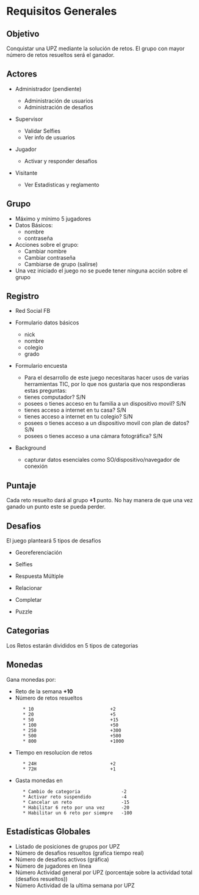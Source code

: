 Requisitos Generales
====================

Objetivo
--------

Conquistar una UPZ mediante la solución de retos. El grupo con mayor número de retos resueltos será el ganador.


Actores
-------

* Administrador (pendiente)
  - Administración de usuarios
  - Administración de desafios

* Supervisor
  - Validar Selfies
  - Ver info de usuarios

* Jugador
  - Activar y responder desafios

* Visitante
  - Ver Estadisticas y reglamento


Grupo
-----

* Máximo y mínimo 5 jugadores
* Datos Básicos:
  - nombre
  - contraseña
* Acciones sobre el grupo:
  - Cambiar nombre
  - Cambiar contraseña
  - Cambiarse de grupo (salirse)
* Una vez iniciado el juego no se puede tener ninguna acción sobre el grupo


Registro
--------

  * Red Social FB
  * Formulario datos básicos
    - nick
    - nombre
    - colegio
    - grado

  * Formulario encuesta
    -  Para el desarrollo de este juego necesitaras hacer usos de varias herramientas TIC, por lo que nos gustaria que nos respondieras estas preguntas:
      - tienes computador? S/N
      - posees o tienes acceso en tu familia a un dispositivo movil? S/N
      - tienes acceso a internet en tu casa? S/N
      - tienes acceso a internet en tu colegio? S/N
      - posees o tienes acceso a un dispositivo movil con plan de datos? S/N
      - posees o tienes acceso a una cámara fotográfica? S/N

  * Background
    - capturar datos esenciales como SO/dispositivo/navegador de conexión


Puntaje
-------

Cada reto resuelto dará al grupo **+1** punto.
No hay manera de que una vez ganado un punto este se pueda perder.

Desafios
--------

El juego planteará 5 tipos de desafíos

* Georeferenciación

* Selfies

* Respuesta Múltiple

* Relacionar

* Completar

* Puzzle


Categorias
----------

Los Retos estarán divididos en 5 tipos de categorias


Monedas
-------

Gana monedas por:

- Reto de la semana                 **+10**
- Número de retos resueltos
```
      * 10                            +2
      * 20                            +5
      * 50                            +15
      * 100                           +50
      * 250                           +300
      * 500                           +500
      * 800                           +1000
```

- Tiempo en resolucíon de retos
```
      * 24H                           +2
      * 72H                           +1
```

- Gasta monedas en
```
      * Cambio de categoria               -2
      * Activar reto suspendido           -4
      * Cancelar un reto                  -15
      * Habilitar 6 reto por una vez      -20
      * Habilitar un 6 reto por siempre   -100
```

Estadísticas Globales
---------------------

* Listado de posiciones de grupos por UPZ
* Número de desafios resueltos (grafica tiempo real)
* Número de desafios activos (gráfica)
* Número de jugadores en linea
* Número Actividad general por UPZ (porcentaje sobre la actividad total (desafios resueltos))
* Número Actividad de la ultima semana por UPZ
